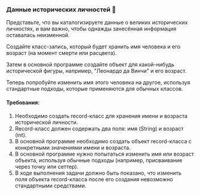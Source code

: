 
### Данные исторических личностей 🗿

Представьте, что вы каталогизируете данные о великих исторических личностях, и вам важно, чтобы однажды занесённая информация оставалась неизменной.

Создайте класс-запись, который будет хранить имя человека и его возраст (на момент смерти или расцвета).

Затем в основной программе создайте объект для какой-нибудь исторической фигуры, например, "Леонардо да Винчи" и его возраст.

Теперь попробуйте изменить имя этого человека на другое, используя стандартные подходы, которые применяются для обычных классов.

#### Требования:
1. Необходимо создать record-класс для хранения имени и возраста исторической личности.
2. Record-класс должен содержать два поля: имя (String) и возраст (int).
3. В основной программе необходимо создать объект record-класса с конкретными значениями имени и возраста.
4. В основной программе нужно попытаться изменить имя или возраст объекта, используя обычные подходы (например, присваивание через точку или сеттер).
5. В ходе выполнения задачи должно быть показано, что изменить поля объекта record-класса после его создания невозможно стандартными средствами.
